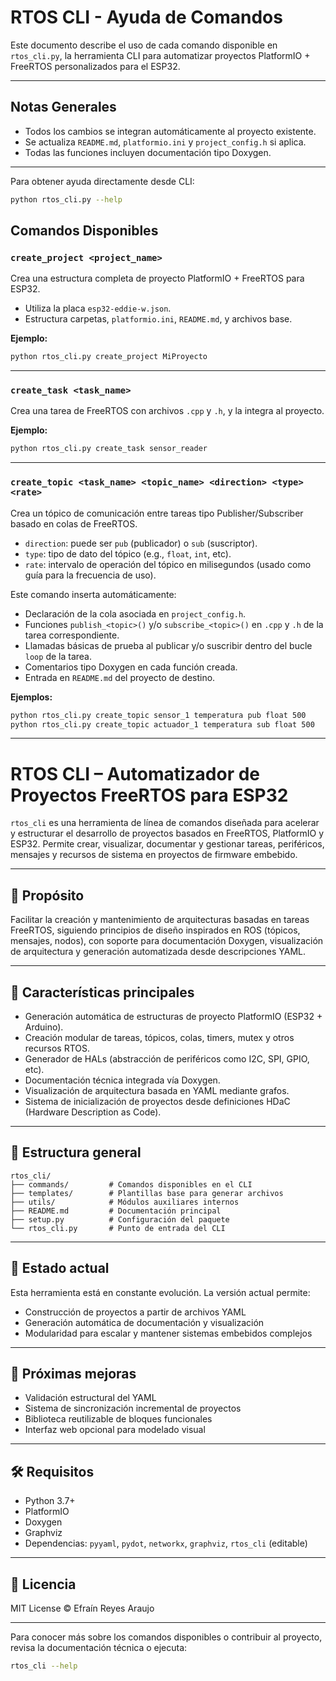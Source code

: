 # RTOS CLI - Ayuda de Comandos

Este documento describe el uso de cada comando disponible en `rtos_cli.py`, la herramienta CLI para automatizar proyectos PlatformIO + FreeRTOS personalizados para el ESP32.

---

## Notas Generales

* Todos los cambios se integran automáticamente al proyecto existente.
* Se actualiza `README.md`, `platformio.ini` y `project_config.h` si aplica.
* Todas las funciones incluyen documentación tipo Doxygen.

---

Para obtener ayuda directamente desde CLI:

```bash
python rtos_cli.py --help
```


## Comandos Disponibles

### `create_project <project_name>`

Crea una estructura completa de proyecto PlatformIO + FreeRTOS para ESP32.

* Utiliza la placa `esp32-eddie-w.json`.
* Estructura carpetas, `platformio.ini`, `README.md`, y archivos base.

**Ejemplo:**

```bash
python rtos_cli.py create_project MiProyecto
```

---

### `create_task <task_name>`

Crea una tarea de FreeRTOS con archivos `.cpp` y `.h`, y la integra al proyecto.

**Ejemplo:**

```bash
python rtos_cli.py create_task sensor_reader
```

---

### `create_topic <task_name> <topic_name> <direction> <type> <rate>`

Crea un tópico de comunicación entre tareas tipo Publisher/Subscriber basado en colas de FreeRTOS.

* `direction`: puede ser `pub` (publicador) o `sub` (suscriptor).
* `type`: tipo de dato del tópico (e.g., `float`, `int`, etc).
* `rate`: intervalo de operación del tópico en milisegundos (usado como guía para la frecuencia de uso).

Este comando inserta automáticamente:

- Declaración de la cola asociada en `project_config.h`.
- Funciones `publish_<topic>()` y/o `subscribe_<topic>()` en `.cpp` y `.h` de la tarea correspondiente.
- Llamadas básicas de prueba al publicar y/o suscribir dentro del bucle `loop` de la tarea.
- Comentarios tipo Doxygen en cada función creada.
- Entrada en `README.md` del proyecto de destino.

**Ejemplos:**

```bash
python rtos_cli.py create_topic sensor_1 temperatura pub float 500
python rtos_cli.py create_topic actuador_1 temperatura sub float 500
```

---

# RTOS CLI – Automatizador de Proyectos FreeRTOS para ESP32

`rtos_cli` es una herramienta de línea de comandos diseñada para acelerar y estructurar el desarrollo de proyectos basados en FreeRTOS, PlatformIO y ESP32. Permite crear, visualizar, documentar y gestionar tareas, periféricos, mensajes y recursos de sistema en proyectos de firmware embebido.

---

## 🚀 Propósito

Facilitar la creación y mantenimiento de arquitecturas basadas en tareas FreeRTOS, siguiendo principios de diseño inspirados en ROS (tópicos, mensajes, nodos), con soporte para documentación Doxygen, visualización de arquitectura y generación automatizada desde descripciones YAML.

---

## 🎯 Características principales

- Generación automática de estructuras de proyecto PlatformIO (ESP32 + Arduino).
- Creación modular de tareas, tópicos, colas, timers, mutex y otros recursos RTOS.
- Generador de HALs (abstracción de periféricos como I2C, SPI, GPIO, etc).
- Documentación técnica integrada vía Doxygen.
- Visualización de arquitectura basada en YAML mediante grafos.
- Sistema de inicialización de proyectos desde definiciones HDaC (Hardware Description as Code).

---

## 📁 Estructura general

```plaintext
rtos_cli/
├── commands/         # Comandos disponibles en el CLI
├── templates/        # Plantillas base para generar archivos
├── utils/            # Módulos auxiliares internos
├── README.md         # Documentación principal
├── setup.py          # Configuración del paquete
└── rtos_cli.py       # Punto de entrada del CLI
```

---

## 🔧 Estado actual

Esta herramienta está en constante evolución. La versión actual permite:

- Construcción de proyectos a partir de archivos YAML
- Generación automática de documentación y visualización
- Modularidad para escalar y mantener sistemas embebidos complejos

---

## 📌 Próximas mejoras

- Validación estructural del YAML
- Sistema de sincronización incremental de proyectos
- Biblioteca reutilizable de bloques funcionales
- Interfaz web opcional para modelado visual

---

## 🛠️ Requisitos

- Python 3.7+
- PlatformIO
- Doxygen
- Graphviz
- Dependencias: `pyyaml`, `pydot`, `networkx`, `graphviz`, `rtos_cli` (editable)

---

## 📄 Licencia

MIT License © Efraín Reyes Araujo

---

Para conocer más sobre los comandos disponibles o contribuir al proyecto, revisa la documentación técnica o ejecuta:

```bash
rtos_cli --help
```